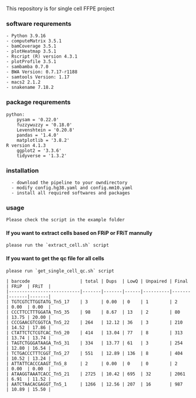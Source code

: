 This repository is for single cell FFPE project


### software requrements
    - Python 3.9.16
    - computeMatrix 3.5.1
    - bamCoverage 3.5.1
    - plotHeatmap 3.5.1
    - Rscript (R) version 4.3.1 
    - plotProfile 3.5.1
    - sambamba 0.7.0
    - BWA Version: 0.7.17-r1188
    - samtools Version: 1.17
    - macs2 2.1.2
    - snakename 7.18.2
    
### package requrements
    python:
        pysam = '0.22.0'
        fuzzywuzzy = '0.18.0'
        Levenshtein = '0.20.8'
        pandas = '1.4.0'
        matplotlib = '3.8.2'
    R version 4.1.3
        ggplot2 = '3.3.6'
        tidyverse = '1.3.2'
        
### installation
        
      - download the pipeline to your owndirectory  
      - modify config.hg38.yaml and config.mm10.yaml
      - install all required softwares and packages
      
### usage
    
    Please check the script in the example folder
    
#### If you want to extract cells based on FRiP or FRiT mannully
    please run the `extract_cell.sh` script


#### If you want to get the qc file for all cells
    please run `get_single_cell_qc.sh` script

    | barcode                   | total | Dups  | LowQ | Unpaired | Final | FRiP  | FRiT  |
    |---------------------------|-------|-------|------|----------|-------|-------|-------|
    | TGTCGTCTTGGTATG_Tn5_17    | 3     | 0.00  | 0    | 1        | 2     | 0.00  | 0.00  |
    | CCCTTCCTTTGGATA_Tn5_35    | 98    | 8.67  | 13   | 2        | 80    | 13.75 | 20.00 |
    | CCCGAACGTCGGTCA_Tn5_22    | 264   | 12.12 | 36   | 3        | 210   | 14.52 | 17.86 |
    | CTATTCTCTCGTCAC_Tn5_20    | 414   | 13.04 | 77   | 8        | 313   | 13.74 | 13.74 |
    | TAGTCTGGGATAAGA_Tn5_31    | 334   | 13.77 | 61   | 3        | 254   | 12.80 | 16.54 |
    | TCTGACCCTTTCGGT_Tn5_27    | 551   | 12.89 | 136  | 8        | 404   | 10.52 | 13.24 |
    | ATTATTCACCCAAGT_Tn5_8     | 2     | 0.00  | 0    | 0        | 2     | 0.00  | 0.00  |
    | ATAAGGTAAATCACC_Tn5_21    | 2725  | 10.42 | 695  | 32       | 2061  | 6.91  | 11.52 |
    | AATCTAACACGAGGT_Tn5_1     | 1266  | 12.56 | 207  | 16       | 987   | 10.89 | 15.50 |
